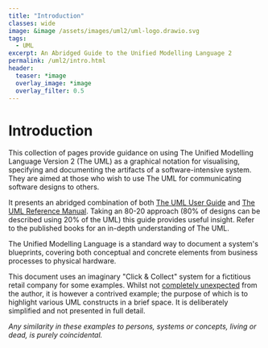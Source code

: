 ```yaml
---
title: "Introduction"
classes: wide
image: &image /assets/images/uml2/uml-logo.drawio.svg
tags:
  - UML
excerpt: An Abridged Guide to the Unified Modelling Language 2
permalink: /uml2/intro.html
header:
  teaser: *image
  overlay_image: *image
  overlay_filter: 0.5
---
```

# Introduction

This collection of pages provide guidance on using The Unified Modelling Language Version 2 (The UML) as a graphical notation for visualising, specifying and documenting the artifacts of a software-intensive system. They are aimed at those who wish to use The UML for communicating software designs to others.

It presents an abridged combination of both [The UML User Guide](https://dl.acm.org/doi/book/10.5555/1088874) and [The UML Reference Manual](https://dl.acm.org/doi/10.5555/993859). Taking an 80-20 approach (80% of designs can be described using 20% of the UML) this guide provides useful insight. Refer to the published books for an in-depth understanding of The UML.

The Unified Modelling Language is a standard way to document a system's blueprints, covering both conceptual and concrete elements from business processes to physical hardware.

This document uses an imaginary "Click & Collect" system for a fictitious retail company for some examples. Whilst not [completely unexpected](/general/2021/01/01/Click-and-Collect/) from the author, it is however a contrived example; the purpose of which is to highlight various UML constructs in a brief space. It is deliberately simplified and not presented in full detail.

*Any similarity in these examples to persons, systems or concepts, living or dead, is purely coincidental.*
